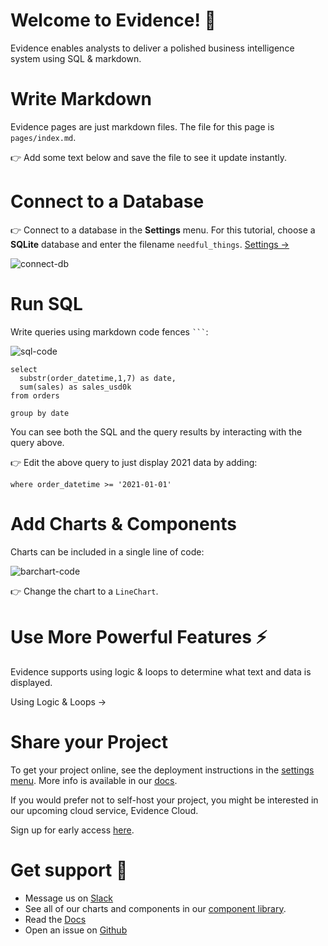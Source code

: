 # Welcome to Evidence! 👋
Evidence enables analysts to deliver a polished business intelligence system using SQL & markdown.

# Write Markdown
Evidence pages are just markdown files. The file for this page is `pages/index.md`.

👉 Add some text below and save the file to see it update instantly.

# Connect to a Database
👉 Connect to a database in the **Settings** menu. For this tutorial, choose a **SQLite** database and enter the filename `needful_things`. [Settings &rarr;](/settings)

![connect-db](connect-db.gif)

# Run SQL
Write queries using markdown code fences ` ``` `:

![sql-code](sql.svg)


```orders_by_month
select
  substr(order_datetime,1,7) as date,
  sum(sales) as sales_usd0k
from orders

group by date
```

You can see both the SQL and the query results by interacting with the query above.

👉 Edit the above query to just display 2021 data by adding:

`where order_datetime >= '2021-01-01'`

# Add Charts & Components
Charts can be included in a single line of code:

![barchart-code](BarChart.svg)

<BarChart data = {orders_by_month} title = 'Sales by Month, USD'/>

👉 Change the chart to a `LineChart`.

# Use More Powerful Features ⚡
Evidence supports using logic & loops to determine what text and data is displayed.

<BigLink href="/powerful-features">Using Logic & Loops &rarr;</BigLink>

# Share your Project 
To get your project online, see the deployment instructions in the [settings menu](/settings). More info is available in our [docs](https://docs.evidence.dev/deployment/deployment-overview).

If you would prefer not to self-host your project, you might be interested in our upcoming cloud service, Evidence Cloud. 

Sign up for early access [here](https://du3tapwtcbi.typeform.com/to/kwp7ZD3q).

# Get support 💬
- Message us on <a href='https://join.slack.com/t/evidencedev/shared_invite/zt-uda6wp6a-hP6Qyz0LUOddwpXW5qG03Q' target="_blank">Slack</a>
- See all of our charts and components in our <a href="https://docs.evidence.dev/features/charts/examples" target="_blank">component library</a>.
- Read the <a href='https://docs.evidence.dev/' target="_blank">Docs</a>
- Open an issue on <a href='https://github.com/evidence-dev/evidence' target="_blank">Github</a>